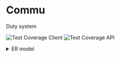 # Commu

Duty system


![Test Coverage Client](https://img.shields.io/endpoint?url=https://gist.githubusercontent.com/anclaev/a9b3e0ce15d9680f1ec5aff8cf418aa8/raw/98b9153637023169ad2f29b2dbb5b61baec0752e/coverage-apps-ui.json) ![Test Coverage API](https://img.shields.io/endpoint?url=https://gist.githubusercontent.com/anclaev/a9b3e0ce15d9680f1ec5aff8cf418aa8/raw/f44714654bd9efcce9a2332ce03949de725d6492/coverage-apps-api.json)


<details>
  <summary>ER model</summary>
    <img src="https://github.com/anclaev/commu/blob/main/docs/data-model.png?raw=true" width="100%" alt="ER model" title="">
</details>
